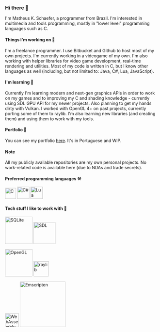 ### Hi there 👋
I'm Matheus K. Schaefer, a programmer from Brazil. I'm interested in multimedia and tools programming, mostly in "lower level" programming languages such as C.

#### Things I'm working on 🔭
I'm a freelance programmer. I use Bitbucket and Github to host most of my own projects. I'm currently working in a videogame of my own. I'm also working with helper libraries for video game development, real-time rendering and utilities. Most of my code is written in C, but I know other languages as well (including, but not limited to: Java, C#, Lua, JavaScript).

#### I'm learning 🌱
Currently I'm learning modern and next-gen graphics APIs in order to work on my games and to improving my C and shading knowledge - currently using SDL GPU API for my newer projects. Also planning to get my hands dirty with Vulkan. I worked with OpenGL 4+ on past projects, currently porting some of them to raylib. I'm also learning new libraries (and creating them) and using them to work with my tools.

#### Portfolio 🧲
You can see my portfolio [here][portfolio]. It's in Portuguese and WIP.

#### Note
All my publicly available repositories are my own personal projects. No work-related code is available here (due to NDAs and trade secrets).

#### Preferred programming languages ⚒️
[<img src="https://upload.wikimedia.org/wikipedia/commons/3/35/The_C_Programming_Language_logo.svg" width="36px" alt="C" />][c]
[<img src="https://upload.wikimedia.org/wikipedia/commons/0/0d/C_Sharp_wordmark.svg" width="40px" alt="C#" />][csharp]
[<img src="https://upload.wikimedia.org/wikipedia/commons/c/cf/Lua-Logo.svg" width="40px" alt="Lua" />][lua]

#### Tech stuff I like to work with 📼
[<img src="https://upload.wikimedia.org/wikipedia/commons/3/38/SQLite370.svg" width="90px" alt="SQLite" />][sqlite]
[<img src="https://upload.wikimedia.org/wikipedia/commons/1/16/Simple_DirectMedia_Layer%2C_Logo.svg" width="72px" alt="SDL" />][sdl]

[<img src="https://upload.wikimedia.org/wikipedia/commons/2/21/OpenGL_logo.svg" width="90px" alt="OpenGL" />][opengl]
[<img src="https://upload.wikimedia.org/wikipedia/commons/f/f4/Raylib_logo.png" width="50px" alt="raylib" />][raylib]

[<img src="https://upload.wikimedia.org/wikipedia/commons/1/1f/WebAssembly_Logo.svg" width="45px" alt="WebAssembly" />][webassembly]
[<img src="https://upload.wikimedia.org/wikipedia/commons/4/47/Emscripten_logo.svg" width="150px" alt="Emscripten" />][emscripten]

<!-- links -->
[c]: https://www.c-language.org/
[sqlite]: https://sqlite.org/index.html
[csharp]: https://docs.microsoft.com/en-us/dotnet/csharp/
[lua]: https://www.lua.org/
[sdl]: https://www.libsdl.org/
[portfolio]: https://matheusks95.github.io/
[opengl]: https://www.opengl.org/
[raylib]: https://www.raylib.com/
[webassembly]: https://webassembly.org/
[emscripten]: https://emscripten.org/
